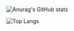 ![Anurag's GitHub stats](https://github-readme-stats.vercel.app/api?username=ChristianSF&show_icons=true&theme=dracula)

![Top Langs](https://github-readme-stats.vercel.app/api/top-langs/?username=ChristianSF&layout=compact&langs_count=5&theme=dracula)
